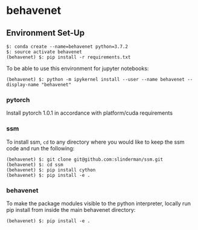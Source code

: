 # behavenet

## Environment Set-Up
```
$: conda create --name=behavenet python=3.7.2
$: source activate behavenet
(behavenet) $: pip install -r requirements.txt
```
To be able to use this environment for jupyter notebooks:
```
(behavenet) $: python -m ipykernel install --user --name behavenet --display-name "behavenet"
``` 

### pytorch

Install pytorch 1.0.1 in accordance with platform/cuda requirements

### ssm

To install ssm, `cd` to any directory where you would like to keep the ssm code and run the following:

```
(behavenet) $: git clone git@github.com:slinderman/ssm.git
(behavenet) $: cd ssm
(behavenet) $: pip install cython
(behavenet) $: pip install -e .
```

### behavenet

To make the package modules visible to the python interpreter, locally run pip 
install from inside the main behavenet directory:

```
(behavenet) $: pip install -e .
```
